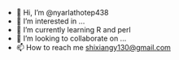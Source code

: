 - 👋 Hi, I’m @nyarlathotep438
- 👀 I’m interested in ...
- 🌱 I’m currently learning R and perl 
- 💞️ I’m looking to collaborate on ...
- 📫 How to reach me shixiangy130@gmail.com

<!---
nyarlathotep438/nyarlathotep438 is a ✨ special ✨ repository because its `README.md` (this file) appears on your GitHub profile.
You can click the Preview link to take a look at your changes.
--->
